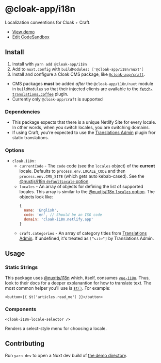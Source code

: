 # @cloak-app/i18n

Localization conventions for Cloak + Craft.

- [View demo](https://cloak-i18n.netlify.app)
- [Edit CodeSandbox](https://githubbox.com/BKWLD/cloak-i18n)

## Install

1. Install with `yarn add @cloak-app/i18n`
2. Add to `nuxt.config` with `buildModules: ['@cloak-app/i18n/nuxt']`
3. Install and configure a Cloak CMS package, like [`@cloak-app/craft`](https://github.com/BKWLD/cloak-craft).
  - CMS packages **must** be added *after* the `@cloak-app/i18n/nuxt` module in `buildModules` so that their injected clients are available to the [`fetch-translations.coffee`](./plugins/fetch-translations.coffee) plugin.
  - Currently only `@cloak-app/craft` is supported

### Dependencies

- This package expects that there is a unique Netlify Site for every locale.  In other words, when you switch locales, you are switching domains.
- If using Craft, you're expected to use the [Translations Admin](https://plugins.craftcms.com/translations-admin) plugin fror static translations.

### Options

- `cloak.i18n:`
  - `currentCode` - The `code` code (see the `locales` object) of the **current** locale.  Defaults to `process.env.LOCALE_CODE` and then `process.env.CMS_SITE` (which gets auto kebab-cased).  See the [@nuxtjs/i18n `defaultLocale` option](https://i18n.nuxtjs.org/options-reference/#defaultlocale).
  - `locales` - An array of objects for defining the list of supported locales. This array is similar to the [@nuxtjs/i18n `locales` option](https://i18n.nuxtjs.org/options-reference/#locales). The objects look like:
    ```js
    {
      name: 'English',
      code: 'en', // Should be an ISO code
      domain: 'cloak-i18n.netlify.app'
    }
    ```
  - `craft.categories` - An array of category titles from [Translations Admin](https://plugins.craftcms.com/translations-admin).  If undefined, it's treated as `["site"]` by Translations Admin.

## Usage

### Static Strings

This package uses [@nuxtjs/i18n](https://i18n.nuxtjs.org) which, itself, consumes [`vue-i18n`](https://kazupon.github.io/vue-i18n). Thus, look to their docs for a deeper explanantion for how to translate text. The most common helper you'll use is [`$t()`](https://kazupon.github.io/vue-i18n/api/#vue-injected-methods).  For example:

```vue
<button>{{ $t('articles.read_me') }}</button>
```

### Components

`<cloak-i18n-locale-selector />`

Renders a select-style menu for choosing a locale.

## Contributing

Run `yarn dev` to open a Nuxt dev build of [the demo directory](./demo).
